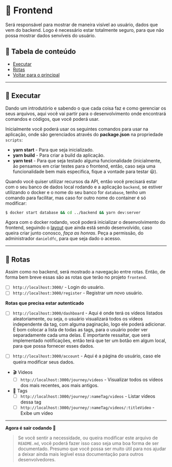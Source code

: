 # :cookie: Frontend

Será responsável para mostrar de maneira visível ao usuário, dados que vem do backend. Logo é necessário estar totalmente seguro, para que não possa mostrar dados senvíveis do usuário.

## :scroll: Tabela de conteúdo

- [Executar](#hammer-executar)
- [Rotas](#vertical_traffic_light-rotas)
- <a href="../../README.md">Voltar para o principal</a>

---

## :hammer: Executar

Dando um introdutório e sabendo o que cada coisa faz e como gerenciar os seus arquivos, aqui você vai partir para o desenvolvimento onde encontrará comandos e códigos, que você poderá usar.

Inicialmente você poderá usar os seguintes comandos para usar na aplicação, onde são gerenciados através do **package.json** na propriedade `scripts`:

- **yarn start** - Para que seja inicializado.
- **yarn build** - Para criar a build da aplicação.
- **yarn test** - Para que seja testado alguma funcionalidade (inicialmente, ão pensamos em criar testes para o frontend, então, caso seja uma funcionalidade bem mais específica, fique a vontade para testar :smiley:).

Quando você quiser utilizar recursos da API, então você precisará estar com o seu banco de dados local rodando e a aplicação `backend`, se estiver utilizando o docker e o nome do seu banco for `database`, tenho um comando para facilitar, mas caso for outro nome do container é só modificar:

```sh
$ docker start database && cd ../backend && yarn dev:server
```

Agora com o docker rodando, você poderá inicializar o desenvolvimento do frontend, seguindo o [layout](https://www.figma.com/file/frddCP6g2InXFPU4w2LSxC/F%C3%B3rum?node-id=0%3A1) que ainda está sendo desenvolvido, caso queira criar junto conosco, *faça as honras*. Peça a permissão, do administrador `danieldfc`, para que seja dado o acesso.

---

## :vertical_traffic_light: Rotas

Assim como no backend, será mostrado a navegação entre rotas. Então, de forma bem breve essas são as rotas que terão no projeto `frontend`.

  - [ ] `http://localhost:3000/` - Login do usuário.
  - [ ] `http://localhost:3000/register` - Registrar um novo usuário.

  **Rotas que precisa estar autenticado**

  - [ ] `http://localhost:3000/dashboard` - Aqui é onde terá os vídeos listados aleatoriamente, ou seja, o usuário visualizará todos os vídeos independente da tag, com alguma paginação, logo ele poderá adicionar. É bom colocar a lista de todas as tags, para o usuário poder ver separadamente cada uma delas. É importante ressaltar, que será implementado notificações, então terá que ter um botão em algum local, para que possa fornecer esses dados.

  - [ ] `http://localhost:3000/account` - Aqui é a página do usuário, caso ele queira modificar seus dados.

  - :clapper: Videos
    - [ ] `http://localhost:3000/journey/videos` - Visualizar todos os vídeos dos mais recentes, aos mais antigos.

  - :pencil: Tags
    - [ ] `http://localhost:3000/journey/:nameTag/videos` - Listar vídeos dessa tag
    - [ ] `http://localhost:3000/journey/:nameTag/videos/:titleVideo` - Exibe um vídeo

---

**Agora é sair codando :rocket:**

> Se você sentir a necessidade, ou queira modificar este arquivo de `README.md`, você poderá fazer isso caso seja uma boa forma de ser documentado. Presumo que você possa ser muito útil para nos ajudar a deixar ainda mais legível essa documentação para outros desenvolvedores.
